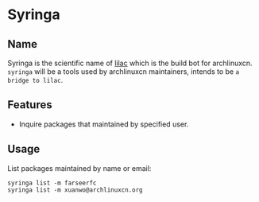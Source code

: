 # Syringa

## Name

Syringa is the scientific name of [lilac](https://github.com/archlinuxcn/lilac) which is the build bot for archlinuxcn.
`syringa` will be a tools used by archlinuxcn maintainers, intends to be `a bridge to lilac`.

## Features

- Inquire packages that maintained by specified user.

## Usage

List packages maintained by name or email:

```
syringa list -m farseerfc
syringa list -m xuanwo@archlinuxcn.org
```
